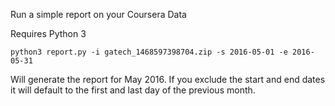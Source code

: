 Run a simple report on your Coursera Data

Requires Python 3

    python3 report.py -i gatech_1468597398704.zip -s 2016-05-01 -e 2016-05-31

Will generate the report for May 2016. If you exclude the start and end dates it will default to the first and last day of the previous month.
